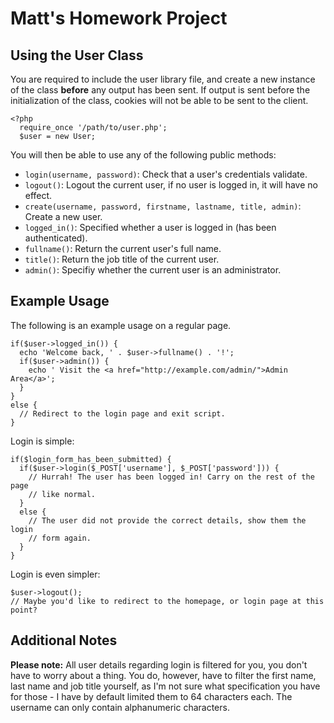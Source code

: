 Matt's Homework Project
=======================

Using the User Class
-----

You are required to include the user library file, and create a new instance of
the class **before** any output has been sent.
If output is sent before the initialization of the class, cookies will not be
able to be sent to the client.

    <?php
      require_once '/path/to/user.php';
      $user = new User;

You will then be able to use any of the following public methods:

 - `login(username, password)`: Check that a user's credentials validate.
 - `logout()`: Logout the current user, if no user is logged in, it will have no effect.
 - `create(username, password, firstname, lastname, title, admin)`: Create a new user.
 - `logged_in()`: Specified whether a user is logged in (has been authenticated).
 - `fullname()`: Return the current user's full name.
 - `title()`: Return the job title of the current user.
 - `admin()`: Specifiy whether the current user is an administrator.

Example Usage
-------------

The following is an example usage on a regular page.

    if($user->logged_in()) {
      echo 'Welcome back, ' . $user->fullname() . '!';
      if($user->admin()) {
        echo ' Visit the <a href="http://example.com/admin/">Admin Area</a>';
      }
    }
    else {
      // Redirect to the login page and exit script.
    }

Login is simple:

    if($login_form_has_been_submitted) {
      if($user->login($_POST['username'], $_POST['password'])) {
        // Hurrah! The user has been logged in! Carry on the rest of the page
        // like normal.
      }
      else {
        // The user did not provide the correct details, show them the login
        // form again.
      }
    }

Login is even simpler:

    $user->logout();
    // Maybe you'd like to redirect to the homepage, or login page at this point?

Additional Notes
----------------

**Please note:** All user details regarding login is filtered for you, you don't
have to worry about a thing. You do, however, have to filter the first name,
last name and job title yourself, as I'm not sure what specification you have
for those - I have by default limited them to 64 characters each. The username
can only contain alphanumeric characters.